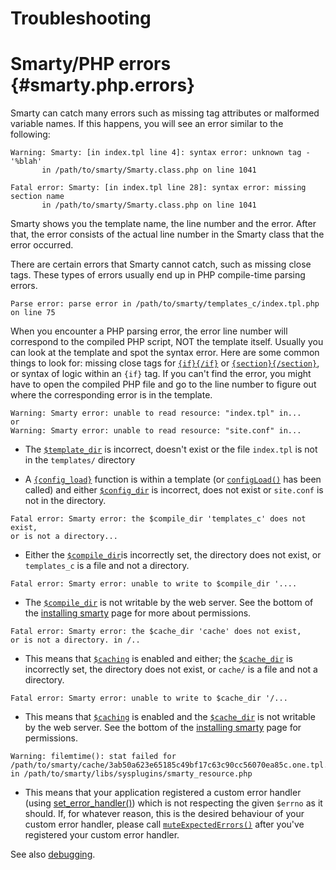 Troubleshooting
===============

Smarty/PHP errors {#smarty.php.errors}
=================

Smarty can catch many errors such as missing tag attributes or malformed
variable names. If this happens, you will see an error similar to the
following:


    Warning: Smarty: [in index.tpl line 4]: syntax error: unknown tag - '%blah'
           in /path/to/smarty/Smarty.class.php on line 1041

    Fatal error: Smarty: [in index.tpl line 28]: syntax error: missing section name
           in /path/to/smarty/Smarty.class.php on line 1041

        

Smarty shows you the template name, the line number and the error. After
that, the error consists of the actual line number in the Smarty class
that the error occurred.

There are certain errors that Smarty cannot catch, such as missing close
tags. These types of errors usually end up in PHP compile-time parsing
errors.


    Parse error: parse error in /path/to/smarty/templates_c/index.tpl.php on line 75

        

When you encounter a PHP parsing error, the error line number will
correspond to the compiled PHP script, NOT the template itself. Usually
you can look at the template and spot the syntax error. Here are some
common things to look for: missing close tags for
[`{if}{/if}`](#language.function.if) or
[`{section}{/section}`](#language.function.if), or syntax of logic
within an `{if}` tag. If you can\'t find the error, you might have to
open the compiled PHP file and go to the line number to figure out where
the corresponding error is in the template.


    Warning: Smarty error: unable to read resource: "index.tpl" in...
    or
    Warning: Smarty error: unable to read resource: "site.conf" in...

-   The [`$template_dir`](#variable.template.dir) is incorrect, doesn\'t
    exist or the file `index.tpl` is not in the `templates/` directory

-   A [`{config_load}`](#language.function.config.load) function is
    within a template (or [`configLoad()`](#api.config.load) has been
    called) and either [`$config_dir`](#variable.config.dir) is
    incorrect, does not exist or `site.conf` is not in the directory.

<!-- -->


    Fatal error: Smarty error: the $compile_dir 'templates_c' does not exist,
    or is not a directory...

        

-   Either the [`$compile_dir`](#variable.compile.dir)is incorrectly
    set, the directory does not exist, or `templates_c` is a file and
    not a directory.

<!-- -->


    Fatal error: Smarty error: unable to write to $compile_dir '....

        

-   The [`$compile_dir`](#variable.compile.dir) is not writable by the
    web server. See the bottom of the [installing
    smarty](#installing.smarty.basic) page for more about permissions.

<!-- -->


    Fatal error: Smarty error: the $cache_dir 'cache' does not exist,
    or is not a directory. in /..

        

-   This means that [`$caching`](#variable.caching) is enabled and
    either; the [`$cache_dir`](#variable.cache.dir) is incorrectly set,
    the directory does not exist, or `cache/` is a file and not a
    directory.

<!-- -->


    Fatal error: Smarty error: unable to write to $cache_dir '/...

        

-   This means that [`$caching`](#variable.caching) is enabled and the
    [`$cache_dir`](#variable.cache.dir) is not writable by the web
    server. See the bottom of the [installing
    smarty](#installing.smarty.basic) page for permissions.

<!-- -->


    Warning: filemtime(): stat failed for /path/to/smarty/cache/3ab50a623e65185c49bf17c63c90cc56070ea85c.one.tpl.php 
    in /path/to/smarty/libs/sysplugins/smarty_resource.php

       

- This means that your application registered a custom error handler
  (using [set\_error\_handler()](&url.php-manual;set_error_handler))
  which is not respecting the given `$errno` as it should. If, for
  whatever reason, this is the desired behaviour of your custom error
  handler, please call
  [`muteExpectedErrors()`](#api.mute.expected.errors) after you\'ve
  registered your custom error handler.

See also [debugging](#chapter.debugging.console).
